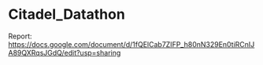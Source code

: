 # Citadel_Datathon
Report: https://docs.google.com/document/d/1fQElCab7ZIFP_h80nN329En0tiRCnIJA89QXRqsJGdQ/edit?usp=sharing
